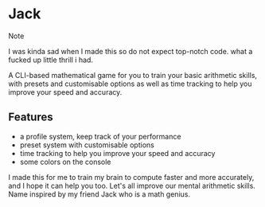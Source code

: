# Jack

> [!NOTE]
> I was kinda sad when I made this so do not expect top-notch code. what a fucked up little thrill i had.

A CLI-based mathematical game for you to train your basic arithmetic skills, with presets and customisable options as well as time tracking to help you improve your speed and accuracy.

## Features

- a profile system, keep track of your performance
- preset system with customisable options
- time tracking to help you improve your speed and accuracy
- some colors on the console

I made this for me to train my brain to compute faster and more accurately, and I hope it can help you too. Let's all improve our mental arithmetic skills. Name inspired by my friend Jack who is a math genius.
